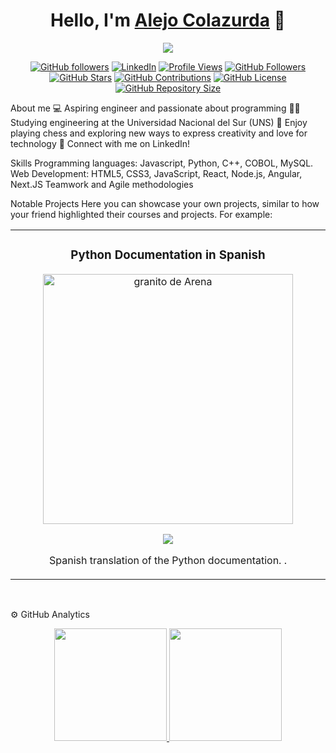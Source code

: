 <div align="center">
<h1 align="center">Hello, I'm <a href="(https://github.com/AlejoColazurda))">Alejo Colazurda</a> 👋</h1>


<img src="https://i.ibb.co/HzwpPPb/banner.png">
<p align="center">
  <a href="https://github.com/AlejoColazurda"><img src="https://img.shields.io/github/followers/AlejoColazurda?style=social" alt="GitHub followers"></a>
  <a href="https://www.linkedin.com/in/alejo-colazurda-6aa492287/"><img src="https://img.shields.io/badge/-LinkedIn-blue?style=social&logo=linkedin" alt="LinkedIn"></a>
  <a href="https://github.com/AlejoColazurda"><img src="https://komarev.com/ghpvc/?username=AlejoColazurda" alt="Profile Views"></a>
  <a href="https://github.com/AlejoColazurda"><img src="https://img.shields.io/github/followers/AlejoColazurda?label=Followers&style=social" alt="GitHub Followers"></a>
  <a href="https://github.com/AlejoColazurda"><img src="https://img.shields.io/github/stars/AlejoColazurda?style=social" alt="GitHub Stars"></a>
  <a href="https://github.com/AlejoColazurda"><img src="https://img.shields.io/github/last-commit/AlejoColazurda/AlejoColazurda?label=Contributions" alt="GitHub Contributions"></a>
  <a href="https://github.com/AlejoColazurda"><img src="https://img.shields.io/github/license/AlejoColazurda/AlejoColazurda" alt="GitHub License"></a>
  <a href="https://github.com/AlejoColazurda"><img src="https://img.shields.io/github/repo-size/AlejoColazurda/AlejoColazurda" alt="GitHub Repository Size"></a>
</p>
</div>
About me
💻 Aspiring engineer and passionate about programming
🧑‍🎓 Studying engineering at the Universidad Nacional del Sur (UNS)
🎲 Enjoy playing chess and exploring new ways to express creativity and love for technology
💬 Connect with me on LinkedIn!
<br>


Skills
Programming languages: Javascript, Python, C++, COBOL, MySQL.
Web Development: HTML5, CSS3, JavaScript, React, Node.js, Angular, Next.JS
Teamwork and Agile methodologies
<br>

Notable Projects
Here you can showcase your own projects, similar to how your friend highlighted their courses and projects. For example:

<table>
<tr>
<td width="50%">
<h3 align="center">Python Documentation in Spanish</h3>
<div align="center">
<a href="https://github.com/AlejoColazurda/python-docs-es" target="_blank"><img src="https://upload.wikimedia.org/wikipedia/commons/thumb/0/0a/Python.svg/2048px-Python.svg.png" width="400" alt="granito de Arena"></a>
<br>
<p>
<a href="https://github.com/python/python-docs-es" target="_blank">
<img src="https://avatars.githubusercontent.com/u/1525981?s=48&v=4">
</a>
</p>
<p>Spanish translation of the Python documentation.
.</p>

</div>
</table>
</div>
<br>

⚙️ GitHub Analytics

<p align="center">
<a href="https://github.com/AlejoColazurda">
<img height="180em" src="https://github-readme-stats-eight-theta.vercel.app/api?username=AlejoColazurda&show_icons=true&theme=algolia&include_all_commits=true&count_private=true"/>
<img height="180em" src="https://github-readme-stats-eight-theta.vercel.app/api/top-langs/?username=AlejoColazurda&layout=compact&langs_count=8&theme=algolia"/>
</a>
</p>
